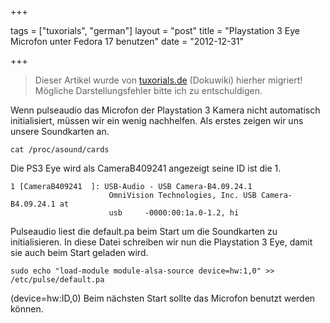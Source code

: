 +++

tags = ["tuxorials", "german"]
layout = "post"
title = "Playstation 3 Eye Microfon unter Fedora 17 benutzen"
date = "2012-12-31"

+++

>
> Dieser Artikel wurde von [tuxorials.de](http://tuxorials.de) (Dokuwiki) hierher migriert!
> Mögliche Darstellungsfehler bitte ich zu entschuldigen.
>


Wenn pulseaudio das Microfon der Playstation 3 Kamera nicht automatisch
initialisiert, müssen wir ein wenig nachhelfen. Als erstes zeigen wir
uns unsere Soundkarten an.

```
cat /proc/asound/cards
```

Die PS3 Eye wird als CameraB409241 angezeigt seine ID ist die 1.

```
1 [CameraB409241  ]: USB-Audio - USB Camera-B4.09.24.1
                      OmniVision Technologies, Inc. USB Camera-B4.09.24.1 at
                      usb     -0000:00:1a.0-1.2, hi
```

Pulseaudio liest die default.pa beim Start um die Soundkarten zu
initialisieren. In diese Datei schreiben wir nun die Playstation 3 Eye,
damit sie auch beim Start geladen wird.

```
sudo echo "load-module module-alsa-source device=hw:1,0" >> /etc/pulse/default.pa
```

(device=hw:ID,0) Beim nächsten Start sollte das Microfon benutzt werden
können.
